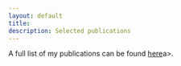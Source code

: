 ```yaml
---
layout: default
title: 
description: Selected publications
---
```


<p> A full list of my publications can be found <a href="https://scholar.google.com/citations?user=FCj-efAAAAAJ&hl=en">here</a>a>. </p>



